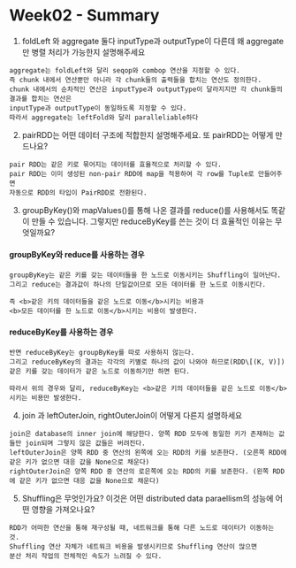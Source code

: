 # Week02 - Summary

1. foldLeft 와 aggregate 둘다 inputType과 outputType이 다른데 왜 aggregate 만 병렬 처리가 가능한지 설명해주세요
```
aggregate는 foldLeft와 달리 seqop와 combop 연산을 지정할 수 있다. 
즉 chunk 내에서 연산뿐만 아니라 각 chunk들의 출력들을 합치는 연산도 정의한다.
chunk 내에서의 순차적인 연산은 inputType과 outputType이 달라지지만 각 chunk들의 결과를 합치는 연산은
inputType과 outputType이 동일하도록 지정할 수 있다.
따라서 aggregate는 leftFold와 달리 paralleliable하다
```

2. pairRDD는 어떤 데이터 구조에 적합한지 설명해주세요. 또 pairRDD는 어떻게 만드나요? 
```
pair RDD는 같은 키로 묶어지는 데이터를 효율적으로 처리할 수 있다.
pair RDD는 이미 생성된 non-pair RDD에 map을 적용하여 각 row를 Tuple로 만들어주면
자동으로 RDD의 타입이 PairRDD로 전환된다.
```

3. groupByKey()와 mapValues()를 통해 나온 결과를 reduce()를 사용해서도 똑같이 만들 수 있습니다. 그렇지만 reduceByKey를 쓴는 것이 더 효율적인 이유는 무엇일까요?

#### groupByKey와 reduce를 사용하는 경우
```
groupByKey는 같은 키를 갖는 데이터들을 한 노드로 이동시키는 Shuffling이 일어난다.
그리고 reduce는 결과값이 하나의 단일값이므로 모든 데이터를 한 노드로 이동시킨다.

즉 <b>같은 키의 데이터들을 같은 노드로 이동</b>시키는 비용과
<b>모든 데이터를 한 노드로 이동</b>시키는 비용이 발생한다.
```
#### reduceByKey를 사용하는 경우
```
반면 reduceByKey는 groupByKey를 따로 사용하지 않는다.
그리고 reduceByKey의 결과는 각각의 키별로 하나의 값이 나와야 하므로(RDD\[(K, V)])
같은 키를 갖는 데이터가 같은 노드로 이동하기만 하면 된다.

따라서 위의 경우와 달리, reduceByKey는 <b>같은 키의 데이터들을 같은 노드로 이동</b>시키는 비용만 발생한다.
```

4. join 과 leftOuterJoin, rightOuterJoin이 어떻게 다른지 설명하세요
```
join은 database의 inner join에 해당한다. 양쪽 RDD 모두에 동일한 키가 존재하는 값들만 join되며 그렇지 않은 값들은 버려진다.
leftOuterJoin은 양쪽 RDD 중 연산의 왼쪽에 오는 RDD의 키를 보존한다. (오른쪽 RDD에 같은 키가 없으면 대응 값을 None으로 채운다)
rightOuterJoin은 양쪽 RDD 중 연산의 로은쪽에 오는 RDD의 키를 보존한다. (왼쪽 RDD에 같은 키가 없으면 대응 값을 None으로 채운다)
```

5. Shuffling은 무엇인가요? 이것은 어떤 distributed data paraellism의 성능에 어떤 영향을 가져오나요?
```
RDD가 어떠한 연산을 통해 재구성될 때, 네트워크를 통해 다른 노드로 데이터가 이동하는 것.
Shuffling 연산 자체가 네트워크 비용을 발생시키므로 Shuffling 연산이 많으면 
분산 처리 작업의 전체적인 속도가 느려질 수 있다.
```
